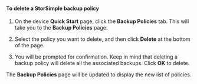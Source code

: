 ﻿<properties 
   pageTitle="Delete a StorSimple backup policy"
   description="Explains how you can use the StorSimple Manager service to delete a backup policy."
   services="storsimple"
   documentationCenter="NA"
   authors="SharS"
   manager="adinah"
   editor="tysonn" />
<tags 
   ms.service="storsimple"
   ms.devlang="NA"
   ms.topic="article"
   ms.tgt_pltfrm="NA"
   ms.workload="TBD"
   ms.date="05/14/2015"
   ms.author="v-sharos" />

#### To delete a StorSimple backup policy

1. On the device **Quick Start** page, click the **Backup Policies** tab. This will take you to the **Backup Policies** page.

2. Select the policy you want to delete, and then click **Delete** at the bottom of the page.

3. You will be prompted for confirmation. Keep in mind that deleting a backup policy will delete all the associated backups. Click **OK** to delete.

The **Backup Policies** page will be updated to display the new list of policies.
 



